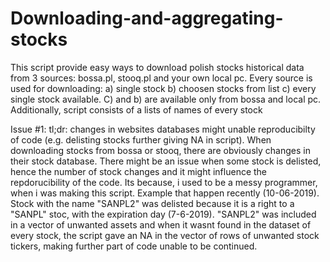 # Downloading-and-aggregating-stocks
This script provide easy ways to download polish stocks historical data from 3 sources: bossa.pl, stooq.pl and your own local pc. Every source is used for downloading: a) single stock b) choosen stocks from list c) every single stock available. C) and b) are available only from  bossa and local pc. Additionally, script consists of a lists of names of every stock  

Issue #1: tl;dr: changes in websites databases might unable reproducibilty of code (e.g. delisting stocks further giving NA in script). When downloading stocks from bossa or stooq, there are obviously changes in their stock database. There might be an issue when some stock is delisted, hence the number of stock changes and it might influence the repdorucibility of the code. Its because, i used to be a messy programmer, when i was making this script. Example that happen recently (10-06-2019). Stock with the name "SANPL2" was delisted because it is a right to a "SANPL" stoc, with the expiration day (7-6-2019). "SANPL2" was included in a vector of unwanted assets and when it wasnt found in the dataset of every stock, the script gave an NA in the vector of rows of unwanted stock tickers, making further part of code unable to be continued.
